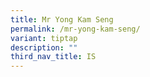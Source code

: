 ```yaml
---
title: Mr Yong Kam Seng
permalink: /mr-yong-kam-seng/
variant: tiptap
description: ""
third_nav_title: IS
---
```

